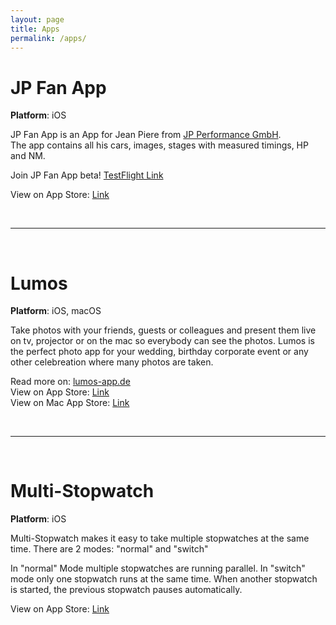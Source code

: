 ```yaml
---
layout: page
title: Apps
permalink: /apps/
---
```


# JP Fan App

**Platform**: iOS

JP Fan App is an App for Jean Piere from [JP Performance GmbH](https://www.jp-performance.de).  
The app contains all his cars, images, stages with measured timings, HP and NM.

Join JP Fan App beta! [TestFlight Link](https://testflight.apple.com/join/svooJZuJ)

View on App Store: [Link](https://itunes.apple.com/us/app/jp-fan-app/id1286558522)

<br/>
<hr/>
<br/>

# Lumos

**Platform**: iOS, macOS

Take photos with your friends, guests or colleagues and present them live on tv, projector or on the mac so everybody can see the photos.
Lumos is the perfect photo app for your wedding, birthday corporate event or any other celebreation where many photos are taken.

Read more on: [lumos-app.de](http://lumos-app.de)  
View on App Store: [Link](https://itunes.apple.com/us/app/lumos-kamera/id1420657909)  
View on Mac App Store: [Link](https://itunes.apple.com/us/app/lumos/id1420656365)  

<br/>
<hr/>
<br/>

# Multi-Stopwatch

**Platform**: iOS

Multi-Stopwatch makes it easy to take multiple stopwatches at the same time.
There are 2 modes: "normal" and "switch"

In "normal" Mode multiple stopwatches are running parallel. In "switch" mode only one stopwatch runs at the same time. When another stopwatch is started, the previous stopwatch pauses automatically.

View on App Store: [Link](https://itunes.apple.com/us/app/multi-stopwatch/id933638040)
